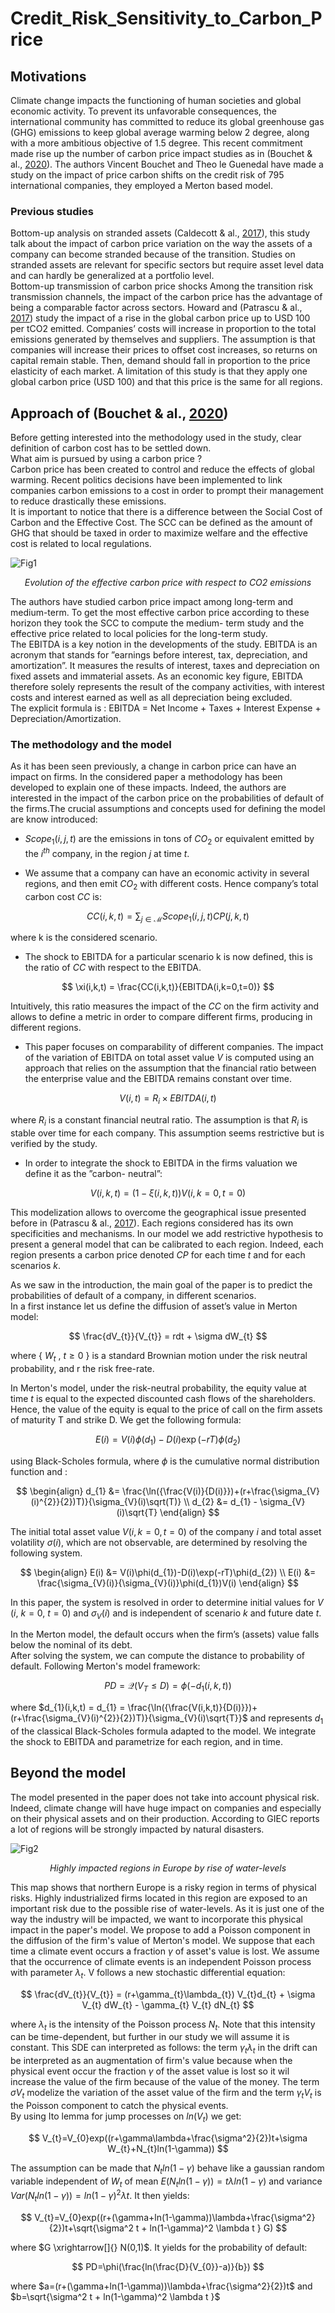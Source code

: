 # Credit_Risk_Sensitivity_to_Carbon_Price

## Motivations

Climate change impacts the functioning of human societies and global economic activity. To prevent its
unfavorable consequences, the international community has committed to reduce its global greenhouse
gas (GHG) emissions to keep global average warming below 2 degree, along with a more ambitious
objective of 1.5 degree. This recent commitment made rise up the number of carbon price impact
studies as in (Bouchet & al., [2020](https://papers.ssrn.com/sol3/papers.cfm?abstract_id=3574486)). The authors Vincent Bouchet and Theo le Guenedal have
made a study on the impact of price carbon shifts on the credit risk of 795 international companies,
they employed a Merton based model.  

### Previous studies

Bottom-up analysis on stranded assets (Caldecott & al., [2017](https://papers.ssrn.com/sol3/papers.cfm?abstract_id=2724550)), this study talk about the impact
of carbon price variation on the way the assets of a company can become stranded because of the
transition. Studies on stranded assets are relevant for specific sectors but require asset level data and
can hardly be generalized at a portfolio level.  
Bottom-up transmission of carbon price shocks Among the transition risk transmission channels, the
impact of the carbon price has the advantage of being a comparable factor across sectors. Howard and
(Patrascu & al., [2017](https://www.cazenovecapital.com/sysglobalassets/digital/insights/2018/sustainability/2017-09-climate-change---redefining-the-risks-carbon-var.pdf)) study the impact of a rise in the global carbon price up to USD 100 per tCO2
emitted. Companies’ costs will increase in proportion to the total emissions generated by themselves
and suppliers. The assumption is that companies will increase their prices to offset cost increases, so
returns on capital remain stable. Then, demand should fall in proportion to the price elasticity of each
market. A limitation of this study is that they apply one global carbon price (USD 100) and that this
price is the same for all regions.

## Approach of (Bouchet & al., [2020](https://papers.ssrn.com/sol3/papers.cfm?abstract_id=3574486))

Before getting interested into the methodology used in the study, clear definition of carbon cost has
to be settled down.  
What aim is pursued by using a carbon price ?  
Carbon price has been created to control and reduce the effects of global warming. Recent politics
decisions have been implemented to link companies carbon emissions to a cost in order to prompt their
management to reduce drastically these emissions.  
It is important to notice that there is a difference between the Social Cost of Carbon and the Effective
Cost. The SCC can be defined as the amount of GHG that should be taxed in order to maximize
welfare and the effective cost is related to local regulations.

![Fig1](carbon_price.png)  

<p align=center> <i> Evolution of the effective carbon price with respect to CO2 emissions </i> </p>

The authors have studied carbon price impact among long-term and medium-term. To get the
most effective carbon price according to these horizon they took the SCC to compute the medium-
term study and the effective price related to local policies for the long-term study.  
The EBITDA is a key notion in the developments of the study. EBITDA is an acronym that stands
for ”earnings before interest, tax, depreciation, and amortization”. It measures the results of interest,
taxes and depreciation on fixed assets and immaterial assets. As an economic key figure, EBITDA
therefore solely represents the result of the company activities, with interest costs and interest earned
as well as all depreciation being excluded.  
The explicit formula is : EBITDA = Net Income + Taxes + Interest Expense + Depreciation/Amortization.

### The methodology and the model

As it has been seen previously, a change in carbon price can have an impact on firms. In the considered
paper a methodology has been developed to explain one of these impacts. Indeed, the authors are
interested in the impact of the carbon price on the probabilities of default of the firms.The crucial
assumptions and concepts used for defining the model are know introduced:

- $Scope_{1}(i,j,t)$ are the emissions in tons of $CO_{2}$ or equivalent emitted by the $i^{th}$ company, in the
region $j$ at time $t$.  
  
- We assume that a company can have an economic activity in several regions, and then emit $CO_{2}$
with different costs. Hence company’s total carbon cost $CC$ is:  
  
$$  
CC(i,k,t) = \sum_{j \in \mathcal{M}}Scope_{1}(i,j,t)CP(j,k,t)
$$  
  
where k is the considered scenario.  
  
- The shock to EBITDA for a particular scenario k is now defined, this is the ratio of $CC$ with
respect to the EBITDA.  
  
$$  
\xi(i,k,t) = \frac{CC(i,k,t)}{EBITDA(i,k=0,t=0)}
$$  
    
Intuitively, this ratio measures the impact of the $CC$ on the firm activity and allows to define a
metric in order to compare different firms, producing in different regions.  
  
- This paper focuses on comparability of different companies. The impact of the variation of
EBITDA on total asset value $V$ is computed using an approach that relies on the assumption
that the financial ratio between the enterprise value and the EBITDA remains constant over
time.  
  
$$  
V (i, t) = R_{i} × EBITDA(i, t)
$$  
    
where $R_{i}$ is a constant financial neutral ratio. The assumption is that $R_{i}$ is stable over time for
each company. This assumption seems restrictive but is verified by the study.  
  
- In order to integrate the shock to EBITDA in the firms valuation we define it as the ”carbon-
neutral”:  
  
$$  
V(i,k,t) =  (1-\xi(i,k,t))V(i,k=0,t=0)
$$  
    
This modelization allows to overcome the geographical issue presented before in (Patrascu & al., [2017](https://www.cazenovecapital.com/sysglobalassets/digital/insights/2018/sustainability/2017-09-climate-change---redefining-the-risks-carbon-var.pdf)). Each regions considered has its own specificities and mechanisms. In our model we add restrictive hypothesis to present a general model that can be calibrated to each region. Indeed, each region presents a carbon price denoted _CP_ for each time $t$ and for each scenarios $k$.
  
As we saw in the introduction, the main goal of the paper is to predict the probabilities of default
of a company, in different scenarios.  
In a first instance let us define the diffusion of asset’s value in Merton model:  
  
$$  
\frac{dV_{t}}{V_{t}} = rdt + \sigma dW_{t}
$$  
    
where \{ $W_{t}$ , $t \geq 0$ \} is a standard Brownian motion under the risk neutral probability, and r the risk free-rate.  
  
In Merton's model, under the risk-neutral probability, the equity value at time $t$ is equal to the expected discounted cash flows of the shareholders. Hence, the value of the equity is equal to the price of call on the firm assets of maturity T and strike D. We get the following formula:  
    
$$  
E(i) = V(i)\phi(d_{1})-D(i)\exp(-rT)\phi(d_{2})
$$  
    
using Black-Scholes formula, where $\phi$ is the cumulative normal distribution function and :  
  
$$  
\begin{align}
d_{1} &= \frac{\ln({\frac{V(i)}{D(i)}})+(r+\frac{\sigma_{V}(i)^{2}}{2})T)}{\sigma_{V}(i)\sqrt(T)}  \\
d_{2} &= d_{1} - \sigma_{V}(i)\sqrt{T}  
\end{align}
$$  
  
The initial total asset value $V (i, k = 0, t = 0)$ of the company $i$ and total asset volatility $\sigma(i)$, which are not observable, are determined by resolving the following system.  
      
$$  
\begin{align}
E(i) &= V(i)\phi(d_{1})-D(i)\exp(-rT)\phi(d_{2})  \\
E(i) &= \frac{\sigma_{V}(i)}{\sigma_{V}(i)}\phi(d_{1})V(i)
\end{align}
$$  
    

In this paper, the system is resolved in order to determine initial values for $V$ ($i$, $k = 0$, $t = 0$) and $\sigma_{V}(i)$ and is independent of scenario $k$ and future date $t$.

In the Merton model, the default occurs when the firm’s (assets) value falls below the nominal of its debt.  
After solving the system, we can compute the distance to probability of default. Following Merton's model framework:  
  
$$  
PD = \mathcal{Q}(V_{T} \le D) = \phi(-d_{1}(i,k,t))
$$    
  
where $d_{1}(i,k,t) = d_{1} = \frac{\ln({\frac{V(i,k,t)}{D(i)}})+(r+\frac{\sigma_{V}(i)^{2}}{2})T)}{\sigma_{V}(i)\sqrt{T}}$ and represents $d_{1}$ of the classical Black-Scholes formula adapted to the model. We integrate the shock to EBITDA and parametrize for each region, and in time.  

## Beyond the model

The model presented in the paper does not take into account physical risk. Indeed, climate change will have huge impact on companies and especially on their physical assets and on their production. According to GIEC reports a lot of regions will be strongly impacted by natural disasters.  

![Fig2](montee_des_eaux.png)  

<p align=center> <i> Highly impacted regions in Europe by rise of water-levels </i> </p>

This map shows that northern Europe is a risky region in terms of physical risks. Highly industrialized firms located in this region are exposed to an important risk due to the possible rise of water-levels. As it is just one of the way the industry will be impacted, we want to incorporate this physical impact in the paper's model. We propose to add a Poisson component in the diffusion of the firm's value of Merton's model. We suppose that each time a climate event occurs a fraction $\gamma$ of asset's value is lost. We assume that the occurrence of climate events is an independent Poisson process with parameter $\lambda_{t}$.
V follows a new stochastic differential equation:  

$$  
\frac{dV_{t}}{V_{t}} = (r+\gamma_{t}\lambda_{t}) V_{t}d_{t} + \sigma V_{t} dW_{t} - \gamma_{t} V_{t} dN_{t}  
$$  
  
where $\lambda_{t}$ is the intensity of the Poisson process $N_{t}$. Note that this intensity can be time-dependent, but further in our study we will assume it is constant. 
This SDE can interpreted as follows: the term $\gamma_{t}\lambda_{t}$  in the drift can be interpreted as an augmentation of firm's value because when the physical event occur the fraction $\gamma$ of the asset value is lost so it wil increase the value of the firm because of the value of the money. The term $\sigma V_{t}$ modelize the variation of the asset value of the firm and the term $\gamma_{t} V_{t}$ is the Poisson component to catch the physical events.  
By using Ito lemma for jump processes on $ln(V_{t})$ we get:  
  
$$  
V_{t}=V_{0}exp((r+\gamma\lambda+\frac{\sigma^2}{2})t+\sigma W_{t}+N_{t}ln(1-\gamma))  
$$  
  
The assumption can be made that $N_{t}ln(1-\gamma)$ behave like a gaussian random variable independent of $W_{t}$ of mean $E(N_{t}ln(1-\gamma))=t\lambda ln(1-\gamma)$ and variance $Var(N_{t}ln(1-\gamma))=ln(1-\gamma)^2 \lambda t$. It then yields:  
  
$$  
V_{t}=V_{0}exp((r+(\gamma+ln(1-\gamma))\lambda+\frac{\sigma^2}{2})t+\sqrt{\sigma^2 t + ln(1-\gamma)^2 \lambda t } G)  
$$  
  
where $G \xrightarrow[]{} N(0,1)$. It yields for the probability of default:  
  
$$  
PD=\phi(\frac{ln(\frac{D}{V_{0}}-a)}{b})  
$$  
  
 where $a=(r+(\gamma+ln(1-\gamma))\lambda+\frac{\sigma^2}{2})t$ and $b=\sqrt{\sigma^2 t + ln(1-\gamma)^2 \lambda t }$